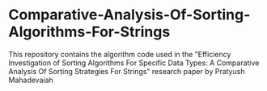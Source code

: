 # Comparative-Analysis-Of-Sorting-Algorithms-For-Strings
This repository contains the algorithm code used in the "Efficiency Investigation of Sorting Algorithms For Specific Data Types: A Comparative Analysis Of Sorting Strategies For Strings" research paper by Pratyush Mahadevaiah
